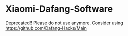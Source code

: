 # Xiaomi-Dafang-Software

Deprecated!! Please do not use anymore. Consider using https://github.com/Dafang-Hacks/Main
